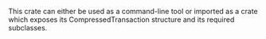 This crate can either be used as a command-line tool or imported as a crate which exposes its CompressedTransaction structure and its required subclasses.
